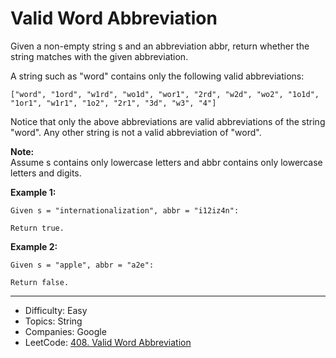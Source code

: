 # Valid Word Abbreviation

Given a non-empty string s and an abbreviation abbr, return whether the string matches with the given abbreviation.

A string such as "word" contains only the following valid abbreviations:
```
["word", "1ord", "w1rd", "wo1d", "wor1", "2rd", "w2d", "wo2", "1o1d", "1or1", "w1r1", "1o2", "2r1", "3d", "w3", "4"]
```
Notice that only the above abbreviations are valid abbreviations of the string "word". Any other string is not a valid abbreviation of "word".

**Note:**  
Assume s contains only lowercase letters and abbr contains only lowercase letters and digits.

**Example 1:**  
```
Given s = "internationalization", abbr = "i12iz4n":

Return true.
```
**Example 2:**
```
Given s = "apple", abbr = "a2e":

Return false.
```

---

* Difficulty: Easy
* Topics: String
* Companies: Google
* LeetCode: [408. Valid Word Abbreviation](https://leetcode.com/problems/valid-word-abbreviation/description/)
